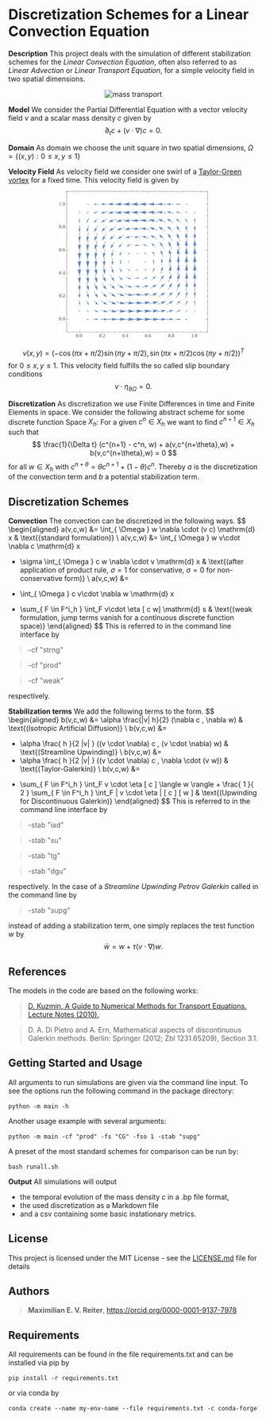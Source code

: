 # Discretization Schemes for a Linear Convection Equation

__Description__ This project deals with the simulation of different stabilization schemes for the _Linear Convection Equation_, often also referred to as _Linear Advection_ or _Linear Transport Equation_, for a simple velocity field in two spatial dimensions.

<p align="center">
<img src="graphics/transport.gif" alt="mass transport" width="300"/>
</p>

__Model__ We consider the Partial Differential Equation with a vector velocity field $v$ and a scalar mass density $c$ given by
$$
\partial_t c + (v \cdot \nabla ) c = 0.
$$

__Domain__ As domain we choose the unit square in two spatial dimensions, $\Omega = \{ (x,y) : 0 \leq x,y \leq 1 \}$

__Velocity Field__ As velocity field we consider one swirl of a [Taylor-Green vortex](https://en.wikipedia.org/wiki/Taylor%E2%80%93Green_vortex) for a fixed time. This velocity field is given by
<p align="center">
<img src="graphics/tgv.gif" alt="taylor green vortex" width="300"/>
</p>

$$
v(x,y) = (-\cos (\pi x +\pi/2) \sin (\pi y +\pi/2), \sin ( \pi x +\pi/2) \cos (\pi y +\pi/2))^T
$$
for $0 \leq x,y \leq 1$. This velocity field fulfills the so called slip boundary conditions
$$
v \cdot \eta_{\partial \Omega} = 0 .
$$


__Discretization__ As discretization we use Finite Differences in time and Finite Elements in space. We consider the following abstract scheme for some discrete function Space $X_h$:
For a given $c^n \in X_h$ we want to find $c^{n+1} \in X_h$ such that
$$
\frac{1}{\Delta t} (c^{n+1} - c^n, w) + a(v,c^{n+\theta},w) + b(v,c^{n+\theta},w) = 0
$$
for all $w\in X_h$ with $c^{n+\theta}= \theta c^{n+1} +  (1- \theta ) c^n$. Thereby $a$ is the discretization of the convection term and $b$ a potential stabilization term. 

## Discretization Schemes
__Convection__ The convection can be discretized in the following ways. 
$$
\begin{aligned}
a(v,c,w) &= 
\int_{ \Omega } w \nabla \cdot (v c) \mathrm{d} x
& \text{(standard formulation)}
\\
a(v,c,w) &= 
\int_{ \Omega } w v\cdot \nabla c \mathrm{d} x
+ \sigma \int_{ \Omega } c  w \nabla \cdot v \mathrm{d} x
& \text{(after application of product rule, $\sigma = 1$ for conservative, $\sigma = 0$ for non-conservative form)}
\\
a(v,c,w) &= 
- \int_{ \Omega } c  v\cdot \nabla w \mathrm{d} x
+ \sum_{ F \in F^i_h } \int_F v\cdot \eta [ c  w] \mathrm{d} s
& \text{(weak formulation, jump terms vanish for a continuous discrete function space)}
\end{aligned}
$$
This is referred to in the command line interface by 
> -cf "strng"

> -cf "prod"

> -cf "weak"

respectively.

__Stabilization terms__ We add the following terms to the form.
$$
\begin{aligned}
b(v,c,w) &=
\alpha \frac{|v| h}{2} (\nabla c , \nabla w)
& \text{(Isotropic Artificial Diffusion)}
\\
b(v,c,w) &=
+ \alpha \frac{ h }{2 |v| } ((v \cdot \nabla) c , (v \cdot \nabla) w)
& \text{(Streamline Upwinding)}
\\
b(v,c,w) &=
+ \alpha \frac{ h }{2 |v| } ((v \cdot \nabla) c , \nabla \cdot (v w))
& \text{(Taylor-Galerkin)}
\\
b(v,c,w) &=
- \sum_{ F \in F^i_h } \int_F v \cdot \eta [ c  ] \langle w \rangle + \frac{ 1 }{ 2 } \sum_{ F \in F^i_h } \int_F | v \cdot \eta | [ c ] [ w ]
& \text{(Upwinding for Discontinuous Galerkin)}
\end{aligned}
$$
This is referred to in the command line interface by 
> -stab "iad"

> -stab "su"

> -stab "tg"

> -stab "dgu"

respectively.
In the case of a _Streamline Upwinding Petrov Galerkin_ called in the command line by

> -stab "supg"

instead of adding a stabilization term, one simply replaces the test function $w$ by
$$
\bar{ w } = w + \tau ( v \cdot \nabla) w 
.
$$


## References

The models in the code are based on the following works:
> [D. Kuzmin, A Guide to Numerical Methods for Transport Equations. Lecture Notes (2010).](https://www.researchgate.net/profile/Mohamed_Mourad_Lafifi/post/How_to_compute_time-varying_temperature_gradient_along_the_diagonal/attachment/5a7cb7f4b53d2f0bba50c83f/AS%3A591864495366149%401518122900805/download/A+Guide+to+Numerical+Methods+for+Transport+Equations.pdf)

> D. A. Di Pietro and A. Ern, Mathematical aspects of discontinuous Galerkin methods. Berlin: Springer (2012; Zbl 1231.65209), Section 3.1.


## Getting Started and Usage

All arguments to run simulations are given via the command line input. To see the options run the following command in the package directory:

```
python -m main -h
```

Another usage example with several arguments:

```
python -m main -cf "prod" -fs "CG" -fso 1 -stab "supg"
```

A preset of the most standard schemes for comparison can be run by:

```
bash runall.sh
```

__Output__ All simulations will output 
* the temporal evolution of the mass density $c$ in a .bp file format,
* the used discretization as a Markdown file
* and a csv containing some basic instationary metrics.


## License

This project is licensed under the MIT License - see the [LICENSE.md](LICENSE.md) file for details

## Authors

> **Maximilian E. V. Reiter**, https://orcid.org/0000-0001-9137-7978

## Requirements

All requirements can be found in the file requirements.txt and can be installed via pip by

```
pip install -r requirements.txt
```

or via conda by

```
conda create --name my-env-name --file requirements.txt -c conda-forge
```